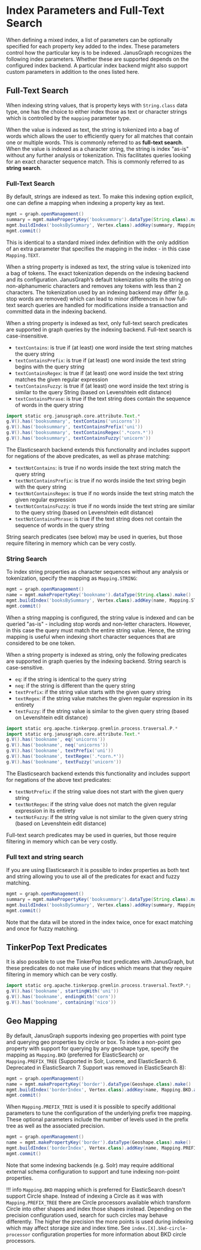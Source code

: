 # Index Parameters and Full-Text Search

When defining a mixed index, a list of parameters can be optionally
specified for each property key added to the index. These parameters
control how the particular key is to be indexed. JanusGraph recognizes
the following index parameters. Whether these are supported depends on
the configured index backend. A particular index backend might also
support custom parameters in addition to the ones listed here.

## Full-Text Search

When indexing string values, that is property keys with `String.class`
data type, one has the choice to either index those as text or character
strings which is controlled by the `mapping` parameter type.

When the value is indexed as text, the string is tokenized into a bag of
words which allows the user to efficiently query for all matches that
contain one or multiple words. This is commonly referred to as
**full-text search**. When the value is indexed as a character string,
the string is index "as-is" without any further analysis or
tokenization. This facilitates queries looking for an exact character
sequence match. This is commonly referred to as **string search**.

### Full-Text Search

By default, strings are indexed as text. To make this indexing option
explicit, one can define a mapping when indexing a property key as text.

```groovy
mgmt = graph.openManagement()
summary = mgmt.makePropertyKey('booksummary').dataType(String.class).make()
mgmt.buildIndex('booksBySummary', Vertex.class).addKey(summary, Mapping.TEXT.asParameter()).buildMixedIndex("search")
mgmt.commit()
```

This is identical to a standard mixed index definition with the only
addition of an extra parameter that specifies the mapping in the index -
in this case `Mapping.TEXT`.

When a string property is indexed as text, the string value is tokenized
into a bag of tokens. The exact tokenization depends on the indexing
backend and its configuration. JanusGraph’s default tokenization splits
the string on non-alphanumeric characters and removes any tokens with
less than 2 characters. The tokenization used by an indexing backend may
differ (e.g. stop words are removed) which can lead to minor differences
in how full-text search queries are handled for modifications inside a
transaction and committed data in the indexing backend.

When a string property is indexed as text, only full-text search
predicates are supported in graph queries by the indexing backend.
Full-text search is case-insensitive.

-   `textContains`: is true if (at least) one word inside the text
    string matches the query string
-   `textContainsPrefix`: is true if (at least) one word inside the text
    string begins with the query string
-   `textContainsRegex`: is true if (at least) one word inside the text
    string matches the given regular expression
-   `textContainsFuzzy`: is true if (at least) one word inside the text
    string is similar to the query String (based on Levenshtein edit
    distance)
- `textContainsPhrase`:  is true if the text string does contain the sequence of words in the query string

```groovy
import static org.janusgraph.core.attribute.Text.*
g.V().has('booksummary', textContains('unicorns'))
g.V().has('booksummary', textContainsPrefix('uni'))
g.V().has('booksummary', textContainsRegex('.*corn.*'))
g.V().has('booksummary', textContainsFuzzy('unicorn'))
```

The Elasticsearch backend extends this functionality and includes support for negations
of the above predicates, as well as phrase matching:

- `textNotContains`: is true if no words inside the text string match the query string
- `textNotContainsPrefix`: is true if no words inside the text string begin with the query string
- `textNotContainsRegex`: is true if no words inside the text string match the given regular expression
- `textNotContainsFuzzy`:  is true if no words inside the text string are similar to the query string (based on Levenshtein edit distance)
- `textNotContainsPhrase`:  is true if the text string does not contain the sequence of words in the query string

String search predicates (see below) may be used in queries, but those
require filtering in memory which can be very costly.

### String Search

To index string properties as character sequences without any analysis
or tokenization, specify the mapping as `Mapping.STRING`:

```groovy
mgmt = graph.openManagement()
name = mgmt.makePropertyKey('bookname').dataType(String.class).make()
mgmt.buildIndex('booksBySummary', Vertex.class).addKey(name, Mapping.STRING.asParameter()).buildMixedIndex("search")
mgmt.commit()
```

When a string mapping is configured, the string value is indexed and can
be queried "as-is" - including stop words and non-letter characters.
However, in this case the query must match the entire string value.
Hence, the string mapping is useful when indexing short character
sequences that are considered to be one token.

When a string property is indexed as string, only the following
predicates are supported in graph queries by the indexing backend.
String search is case-sensitive.

-   `eq`: if the string is identical to the query string
-   `neq`: if the string is different than the query string
-   `textPrefix`: if the string value starts with the given query string
-   `textRegex`: if the string value matches the given regular
    expression in its entirety
-   `textFuzzy`: if the string value is similar to the given query
    string (based on Levenshtein edit distance)

```groovy
import static org.apache.tinkerpop.gremlin.process.traversal.P.*
import static org.janusgraph.core.attribute.Text.*
g.V().has('bookname', eq('unicorns'))
g.V().has('bookname', neq('unicorns'))
g.V().has('bookname', textPrefix('uni'))
g.V().has('bookname', textRegex('.*corn.*'))
g.V().has('bookname', textFuzzy('unicorn'))
```

The Elasticsearch backend extends this functionality and includes support for negations
of the above text predicates:

- `textNotPrefix`: if the string value does not start with the given query string
- `textNotRegex`: if the string value does not match the given regular expression in its entirety
- `textNotFuzzy`: if the string value is not similar to the given query string (based on Levenshtein edit distance)

Full-text search predicates may be used in queries, but those require
filtering in memory which can be very costly.

### Full text and string search

If you are using Elasticsearch it is possible to index properties as
both text and string allowing you to use all of the predicates for exact
and fuzzy matching.

```groovy
mgmt = graph.openManagement()
summary = mgmt.makePropertyKey('booksummary').dataType(String.class).make()
mgmt.buildIndex('booksBySummary', Vertex.class).addKey(summary, Mapping.TEXTSTRING.asParameter()).buildMixedIndex("search")
mgmt.commit()
```

Note that the data will be stored in the index twice, once for exact
matching and once for fuzzy matching.

## TinkerPop Text Predicates

It is also possible to use the TinkerPop text predicates with JanusGraph, but these predicates do not make use of
indices which means that they require filtering in memory which can be very costly.

```groovy
import static org.apache.tinkerpop.gremlin.process.traversal.TextP.*;
g.V().has('bookname', startingWith('uni'))
g.V().has('bookname', endingWith('corn'))
g.V().has('bookname', containing('nico'))
```

## Geo Mapping

By default, JanusGraph supports indexing geo properties with point type
and querying geo properties by circle or box. To index a non-point geo
property with support for querying by any geoshape type, specify the
mapping as `Mapping.BKD` (preferred for ElasticSearch) or `Mapping.PREFIX_TREE` (Supported in Solr, Lucene, and ElasticSearch 6. 
Deprecated in ElasticSearch 7. Support was removed in ElasticSearch 8):

```groovy
mgmt = graph.openManagement()
name = mgmt.makePropertyKey('border').dataType(Geoshape.class).make()
mgmt.buildIndex('borderIndex', Vertex.class).addKey(name, Mapping.BKD.asParameter()).buildMixedIndex("search")
mgmt.commit()
```

When `Mapping.PREFIX_TREE` is used it is possible to specify additional 
parameters to tune the configuration of the underlying prefix tree mapping. 
These optional parameters include the number of levels used in the prefix 
tree as well as the associated precision.

```groovy
mgmt = graph.openManagement()
name = mgmt.makePropertyKey('border').dataType(Geoshape.class).make()
mgmt.buildIndex('borderIndex', Vertex.class).addKey(name, Mapping.PREFIX_TREE.asParameter(), Parameter.of("index-geo-max-levels", 18), Parameter.of("index-geo-dist-error-pct", 0.0125)).buildMixedIndex("search")
mgmt.commit()
```

Note that some indexing backends (e.g. Solr) may require additional
external schema configuration to support and tune indexing non-point
properties.

!!! info
    `Mapping.BKD` mapping which is preferred for ElasticSearch doesn't support Circle shape. 
    Instead of indexing a Circle as it was with `Mapping.PREFIX_TREE` there are Circle 
    processors available which transform Circle into other shapes and index those shapes instead. 
    Depending on the precision configuration used, search for such circles may behave differently. 
    The higher the precision the more points is used during indexing which may affect storage size
    and index time. See `index.[X].bkd-circle-processor` configuration properties for more information
    about BKD circle processors.
